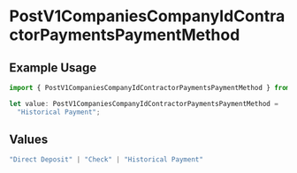 # PostV1CompaniesCompanyIdContractorPaymentsPaymentMethod

## Example Usage

```typescript
import { PostV1CompaniesCompanyIdContractorPaymentsPaymentMethod } from "@gusto/embedded-api/models/operations/postv1companiescompanyidcontractorpayments.js";

let value: PostV1CompaniesCompanyIdContractorPaymentsPaymentMethod =
  "Historical Payment";
```

## Values

```typescript
"Direct Deposit" | "Check" | "Historical Payment"
```
